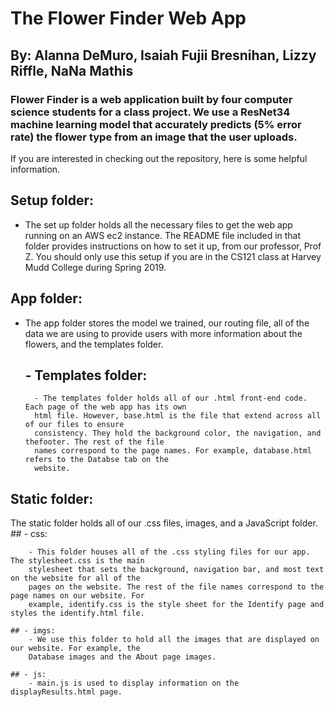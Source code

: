 # The Flower Finder Web App
## By: Alanna DeMuro, Isaiah Fujii Bresnihan, Lizzy Riffle, NaNa Mathis

### Flower Finder is a web application built by four computer science students for a class project. We use a ResNet34 machine learning model that accurately predicts (5% error rate) the flower type from an image that the user uploads. 

If you are interested in checking out the repository, here is some helpful information. 

## Setup folder: 
- The set up folder holds all the necessary files to get the web app running on an AWS ec2 instance. The README file included in that folder provides instructions on how to set it up, from our professor, Prof Z. You should only use this setup if you are in the CS121 class at Harvey Mudd College during Spring 2019.

## App folder:
- The app folder stores the model we trained, our routing file, all of the data we are using to provide users with more information about the flowers, and the templates folder. 
	## - Templates folder: 
		- The templates folder holds all of our .html front-end code. Each page of the web app has its own
		html file. However, base.html is the file that extend across all of our files to ensure
		consistency. They hold the background color, the navigation, and thefooter. The rest of the file
		names correspond to the page names. For example, database.html refers to the Databse tab on the
		website. 
		
## Static folder: 
The static folder holds all of our .css files, images, and a JavaScript folder.
	## - css: 
	
		- This folder houses all of the .css styling files for our app. The stylesheet.css is the main
		stylesheet that sets the background, navigation bar, and most text on the website for all of the
		pages on the website. The rest of the file names correspond to the page names on our website. For
		example, identify.css is the style sheet for the Identify page and styles the identify.html file. 
		
	## - imgs:
		- We use this folder to hold all the images that are displayed on our website. For example, the 
		Database images and the About page images. 
		
	## - js:
	 	- main.js is used to display information on the displayResults.html page. 
